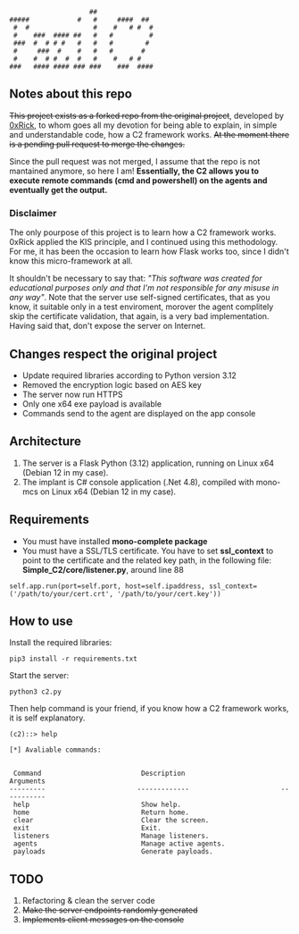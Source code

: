 ```                                                                                                                                                                                                                                            
                    ##                                                                                                                                                                                                                      
#####            #   #     ####  ##                                                                                                                                                                                                         
 #  #                #    #   # #  #                                                                                                                                                                                                        
 #    ###  #### ##   #   #         #                                                                                                                                                                                                        
 ###  #  # # #   #   #   #        #                                                                                                                                                                                                         
 #     ###  #    #   #   #       #                                                                                                                                                                                                          
 #    #  # #  #  #   #    #   # #                                                                                                                                                                                                           
###   #### #### ### ###    ###  ####      
```

## Notes about this repo
~~This project exists as a forked repo from the original project~~, developed by [0xRick](https://0xrick.github.io/misc/c2/), to whom goes all my devotion for being able to explain, in simple and understandable code, how a C2 framework works. 
~~At the moment there is a pending pull request to merge the changes.~~ 

Since the pull request was not merged, I assume that the repo is not mantained anymore, so here I am!
<b>Essentially, the C2 allows you to execute remote commands (cmd and powershell) on the agents and eventually get the output.</b>

### Disclaimer
The only pourpose of this project is to learn how a C2 framework works. 0xRick applied the KIS principle, and I continued using this methodology. For me, it has been the occasion to learn how Flask works too, since I didn't know this micro-framework at all.

It shouldn't be necessary to say that: <i>"This software was created for educational purposes only and that I'm not responsible for any misuse in any way"</i>. 
Note that the server use self-signed certificates, that as you know, it suitable only in a test enviroment, morover the agent complitely skip the certificate validation, that again, is a very bad implementation. Having said that, don't
expose the server on Internet.

## Changes respect the original project
- Update required libraries according to Python version 3.12
- Removed the encryption logic based on AES key
- The server now run HTTPS
- Only one x64 exe payload is available
- Commands send to the agent are displayed on the app console


## Architecture

1. The server is a Flask Python (3.12) application, running on Linux x64 (Debian 12 in my case).
2. The implant is C# console application (.Net 4.8), compiled with mono-mcs on Linux x64 (Debian 12 in my case).


## Requirements

- You must have installed <b>mono-complete package</b>
- You must have a SSL/TLS certificate. You have to set <b>ssl_context</b> to point to the certificate and the related key path, in the following file: <b>Simple_C2/core/listener.py</b>, around line 88

```
self.app.run(port=self.port, host=self.ipaddress, ssl_context=('/path/to/your/cert.crt', '/path/to/your/cert.key'))
```

## How to use

Install the required libraries:

```
pip3 install -r requirements.txt
```

Start the server:

```
python3 c2.py
```
Then help command is your friend, if you know how a C2 framework works, it is self explanatory.

    (c2)::> help
    
    [*] Avaliable commands: 
    
    
     Command                         Description                         Arguments
    ---------                       -------------                       -----------
     help                            Show help.                          
     home                            Return home.                        
     clear                           Clear the screen.                   
     exit                            Exit.                               
     listeners                       Manage listeners.                   
     agents                          Manage active agents.               
     payloads                        Generate payloads.                  



## TODO
1. Refactoring & clean the server code
2. ~~Make the server endpoints randomly generated~~
3. ~~Implements client messages on the console~~

    



